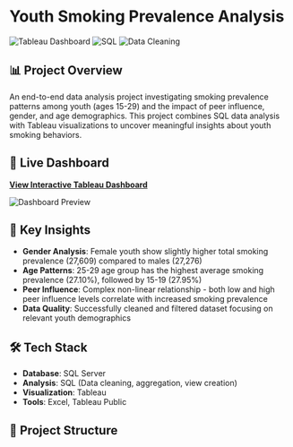 # Youth Smoking Prevalence Analysis

![Tableau Dashboard](https://img.shields.io/badge/Tableau-Visualized-orange)
![SQL](https://img.shields.io/badge/SQL-Analysis-blue)
![Data Cleaning](https://img.shields.io/badge/Data-Cleaning-green)

## 📊 Project Overview
An end-to-end data analysis project investigating smoking prevalence patterns among youth (ages 15-29) and the impact of peer influence, gender, and age demographics. This project combines SQL data analysis with Tableau visualizations to uncover meaningful insights about youth smoking behaviors.

## 🔗 Live Dashboard
[**View Interactive Tableau Dashboard**](https://public.tableau.com/views/YouthSmokingDataVisualizations/Dashboard1?:language=en-US&:sid=&:redirect=auth&:display_count=n&:origin=viz_share_link)

![Dashboard Preview](visualizations/images/dashboard-preview.png)

## 🎯 Key Insights
- **Gender Analysis**: Female youth show slightly higher total smoking prevalence (27,609) compared to males (27,276)
- **Age Patterns**: 25-29 age group has the highest average smoking prevalence (27.10%), followed by 15-19 (27.95%)
- **Peer Influence**: Complex non-linear relationship - both low and high peer influence levels correlate with increased smoking prevalence
- **Data Quality**: Successfully cleaned and filtered dataset focusing on relevant youth demographics

## 🛠️ Tech Stack
- **Database**: SQL Server
- **Analysis**: SQL (Data cleaning, aggregation, view creation)
- **Visualization**: Tableau
- **Tools**: Excel, Tableau Public

## 📁 Project Structure
